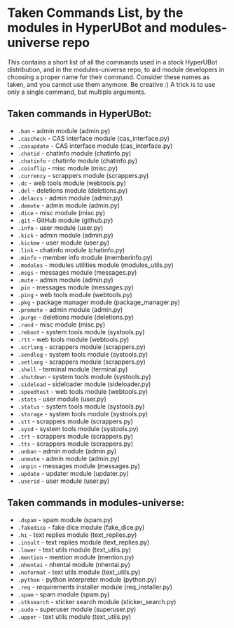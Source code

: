# Taken Commands List, by the modules in HyperUBot and modules-universe repo

This contains a short list of all the commands used in a stock HyperUBot distribution, and in the modules-universe repo, to aid module developers in choosing a proper name for their command. Consider these names as taken, and you cannot use them anymore. Be creative :) A trick is to use only a single command, but multiple arguments.

## Taken commands in HyperUBot:

- `.ban` - admin module (admin.py)
- `.cascheck` - CAS interface module (cas_interface.py)
- `.casupdate` - CAS interface module (cas_interface.py)
- `.chatid` - chatinfo module (chatinfo.py)
- `.chatinfo` - chatinfo module (chatinfo.py)
- `.coinflip` - misc module (misc.py)
- `.currency` - scrappers module (scrappers.py)
- `.dc` - web tools module (webtools.py)
- `.del` - deletions module (deletions.py)
- `.delaccs` - admin module (admin.py)
- `.demote` - admin module (admin.py)
- `.dice` - misc module (misc.py)
- `.git` - GitHub module (github.py)
- `.info` - user module (user.py)
- `.kick` - admin module (admin.py)
- `.kickme` - user module (user.py)
- `.link` - chatinfo module (chatinfo.py)
- `.minfo` - member info module (memberinfo.py)
- `.modules` - modules utilities module (modules_utils.py)
- `.msgs` - messages module (messages.py)
- `.mute` - admin module (admin.py)
- `.pin` - messages module (messages.py)
- `.ping` - web tools module (webtools.py)
- `.pkg` - package manager module (package_manager.py)
- `.promote` - admin module (admin.py)
- `.purge` - deletions module (deletions.py)
- `.rand` - misc module (misc.py)
- `.reboot` - system tools module (systools.py)
- `.rtt` - web tools module (webtools.py)
- `.scrlang` - scrappers module (scrappers.py)
- `.sendlog` - system tools module (systools.py)
- `.setlang` - scrappers module (scrappers.py)
- `.shell` - terminal module (terminal.py)
- `.shutdown` - system tools module (systools.py)
- `.sideload` - sideloader module (sideloader.py)
- `.speedtest` - web tools module (webtools.py)
- `.stats` - user module (user.py)
- `.status` - system tools module (systools.py)
- `.storage` - system tools module (systools.py)
- `.stt` - scrappers module (scrappers.py)
- `.sysd` - system tools module (systools.py)
- `.trt` - scrappers module (scrappers.py)
- `.tts` - scrappers module (scrappers.py)
- `.unban` - admin module (admin.py)
- `.unmute` - admin module (admin.py)
- `.unpin` - messages module (messages.py)
- `.update` - updater module (updater.py)
- `.userid` - user module (user.py)

## Taken commands in modules-universe:
 - `.dspam` - spam module (spam.py)
 - `.fakedice` - fake dice module (fake_dice.py)
 - `.hi` - text replies module (text_replies.py)
 - `.insult` - text replies module (text_replies.py)
 - `.lower` - text utils module (text_utils.py)
 - `.mention` - mention module (mention.py)
 - `.nhentai` - nhentai module (nhentai.py)
 - `.noformat` - text utils module (text_utils.py)
 - `.python` - python interpreter module (python.py)
 - `.req` - requirements installer module (req_installer.py)
 - `.spam` - spam module (spam.py)
 - `.stksearch` - sticker search module (sticker_search.py)
 - `.sudo` - superuser module (superuser.py)
 - `.upper` - text utils module (text_utils.py)

